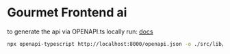 # Gourmet Frontend ai

to generate the api via OPENAPI.ts locally run: [docs](https://openapi-ts.pages.dev/cli)
```bash
npx openapi-typescript http://localhost:8000/openapi.json -o ./src/lib/api/v1.0.ts
```